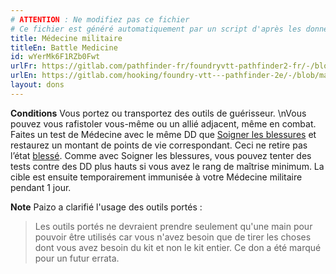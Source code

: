 ```yaml
---
# ATTENTION : Ne modifiez pas ce fichier
# Ce fichier est généré automatiquement par un script d'après les données du module Foundry VTT officiel et de sa traduction
title: Médecine militaire
titleEn: Battle Medicine
id: wYerMk6F1RZb0Fwt
urlFr: https://gitlab.com/pathfinder-fr/foundryvtt-pathfinder2-fr/-/blob/master/data/feats/wYerMk6F1RZb0Fwt.htm
urlEn: https://gitlab.com/hooking/foundry-vtt---pathfinder-2e/-/blob/master/packs/data/feats.db/battle-medicine.json
layout: dons
---
```

**Conditions** Vous portez ou transportez des outils de guérisseur.
\nVous pouvez vous rafistoler vous-même ou un allié adjacent, même en combat. Faites un test de Médecine avec le même DD que [Soigner les blessures](../actions/soigner-les-blessures.html) et restaurez un montant de points de vie correspondant. Ceci ne retire pas l’état [blessé](../conditions/blessé.html). Comme avec Soigner les blessures, vous pouvez tenter des tests contre des DD plus hauts si vous avez le rang de maîtrise minimum. La cible est ensuite temporairement immunisée à votre Médecine militaire pendant 1 jour.

**Note** Paizo a clarifié l'usage des outils portés : <blockquote>Les outils portés ne devraient prendre seulement qu'une main pour pouvoir être utilisés car vous n'avez besoin que de tirer les choses dont vous avez besoin du kit et non le kit entier. Ce don a été marqué pour un futur errata.</blockquote>
